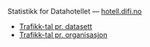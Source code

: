 Statistikk for Datahotellet — [hotell.difi.no](https://hotell.difi.no/)
- [Trafikk-tal pr. datasett](stats_pr_dataset.html)
- [Trafikk-tal pr. organisasjon](stats_pr_org.html)
